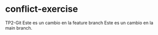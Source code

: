 # conflict-exercise
TP2-Git
Este es un cambio en la feature branch
Este es un cambio en la main branch. 